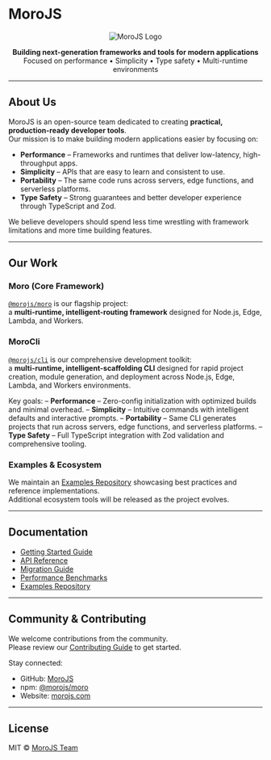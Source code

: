 # MoroJS

<div align="center">

![MoroJS Logo](https://morojs.com/MoroText.png)

**Building next-generation frameworks and tools for modern applications**  
Focused on performance • Simplicity • Type safety • Multi-runtime environments

</div>

---

## About Us

MoroJS is an open-source team dedicated to creating **practical, production-ready developer tools**.  
Our mission is to make building modern applications easier by focusing on:

- **Performance** – Frameworks and runtimes that deliver low-latency, high-throughput apps.  
- **Simplicity** – APIs that are easy to learn and consistent to use.  
- **Portability** – The same code runs across servers, edge functions, and serverless platforms.  
- **Type Safety** – Strong guarantees and better developer experience through TypeScript and Zod.  

We believe developers should spend less time wrestling with framework limitations and more time building features.

---

## Our Work

### Moro (Core Framework)  
[`@morojs/moro`](https://www.npmjs.com/package/@morojs/moro) is our flagship project:  
a **multi-runtime, intelligent-routing framework** designed for Node.js, Edge, Lambda, and Workers.  

### MoroCli  
[`@morojs/cli`](https://www.npmjs.com/package/@morojs/cli) is our comprehensive development toolkit:  
a **multi-runtime, intelligent-scaffolding CLI** designed for rapid project creation, module generation, and deployment across Node.js, Edge, Lambda, and Workers environments.  

Key goals:
– **Performance** – Zero-config initialization with optimized builds and minimal overhead.
– **Simplicity** – Intuitive commands with intelligent defaults and interactive prompts.
– **Portability** – Same CLI generates projects that run across servers, edge functions, and serverless platforms.
– **Type Safety** – Full TypeScript integration with Zod validation and comprehensive tooling.

### Examples & Ecosystem  
We maintain an [Examples Repository](https://github.com/MoroJS/examples) showcasing best practices and reference implementations.  
Additional ecosystem tools will be released as the project evolves.  

---

## Documentation

- [Getting Started Guide](https://github.com/Moro-JS/moro/tree/main/docs/GETTING_STARTED.md)  
- [API Reference](https://github.com/Moro-JS/moro/tree/main/docs/API.md)  
- [Migration Guide](https://github.com/Moro-JS/moro/tree/main/docs/MIGRATION.md)  
- [Performance Benchmarks](https://github.com/Moro-JS/moro/tree/main/docs/PERFORMANCE.md)  
- [Examples Repository](https://github.com/MoroJS/examples)  

---

## Community & Contributing

We welcome contributions from the community.  
Please review our [Contributing Guide](https://github.com/Moro-JS/moro/tree/main/docs/CONTRIBUTING.md) to get started.

Stay connected:  
- GitHub: [MoroJS](https://github.com/MoroJS)  
- npm: [@morojs/moro](https://www.npmjs.com/package/@morojs/moro)  
- Website: [morojs.com](https://morojs.com)

---

## License

MIT © [MoroJS Team](https://morojs.com)

